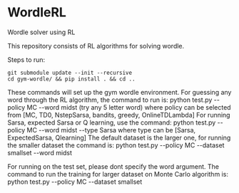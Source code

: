 # WordleRL

Wordle solver using RL

This repository consists of RL algorithms for solving wordle. 

Steps to run:
```
git submodule update --init --recursive
cd gym-wordle/ && pip install . && cd ..
```
These commands will set up the gym wordle environment. 
For guessing any word through the RL algorithm, the command to run is:
python test.py --policy MC --word midst (try any 5 letter word)
where policy can be selected from [MC, TD0, NstepSarsa, bandits, greedy, OnlineTDLambda] 
For running Sarsa, expected Sarsa or Q learning, use the command:
python test.py --policy MC --word midst --type Sarsa
where type can be [Sarsa, ExpectedSarsa, Qlearning]
The default dataset is the larger one, for running the smaller dataset the command is:
python test.py --policy MC --dataset smallset --word midst 

For running on the test set, please dont specify the word argument. The command to run the training for larger dataset on Monte Carlo algorithm is:
python test.py --policy MC --dataset smallset
